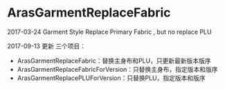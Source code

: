 # ArasGarmentReplaceFabric
2017-03-24 Garment Style Replace Primary Fabric , but no replace PLU

2017-09-13 更新
三个项目：
 * ArasGarmentReplaceFabric：替换主身布和PLU，只更新最新版本版序
 * ArasGarmentReplaceFabricForVersion：只替换主身布，指定版本和版序
 * ArasGarmentReplacePLUForVersion：只替换PLU，指定版本和版序
